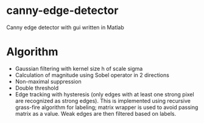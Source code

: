 # canny-edge-detector
Canny edge detector with gui written in Matlab

# Algorithm

* Gaussian filtering with kernel size h of scale sigma
* Calculation of magnitude using Sobel operator in 2 directions
* Non-maximal suppression
* Double threshold
* Edge tracking with hysteresis (only edges with at least one strong pixel are recognized as strong edges). This is implemented using recursive grass-fire algorithm for labeling; matrix wrapper is used to avoid passing matrix as a value. Weak edges are then filtered based on labels.
